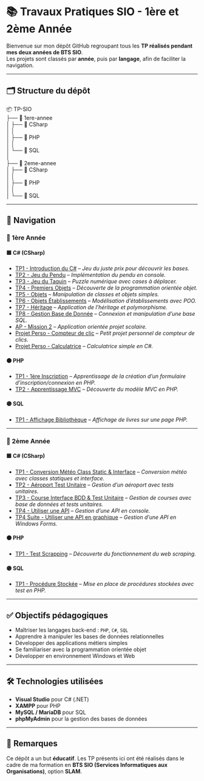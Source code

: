 # 📚 Travaux Pratiques SIO - 1ère et 2ème Année

Bienvenue sur mon dépôt GitHub regroupant tous les **TP réalisés pendant mes deux années de BTS SIO**.  
Les projets sont classés par **année**, puis par **langage**, afin de faciliter la navigation.

---

## 🗂️ Structure du dépôt

📦 TP-SIO  
├── 📁 1ere-annee  
│   ├── 📁 CSharp  
│   │      
│   ├── 📁 PHP  
│   │              
│   └── 📁 SQL   
│                       
├── 📁 2eme-annee  
│   ├── 📁 CSharp  
│   │               
│   ├── 📁 PHP   
│   │       
│   └── 📁 SQL  

---

## 🧭 Navigation

### 🔹 1ère Année

#### 🟦 C# (CSharp)  
- [TP1 - Introduction du C#](https://github.com/ErbLoic/TP/tree/main/1ere-annee/CSharp/JustePrix) – *Jeu du juste prix pour découvrir les bases.*  
- [TP2 - Jeu du Pendu](https://github.com/ErbLoic/TP/tree/main/1ere-annee/CSharp/Jeu%20du%20pendu) – *Implémentation du pendu en console.*  
- [TP3 - Jeu du Taquin](https://github.com/ErbLoic/TP/tree/main/1ere-annee/CSharp/Jeu%20du%20taquin) – *Puzzle numérique avec cases à déplacer.*  
- [TP4 - Premiers Objets](https://github.com/ErbLoic/TP/tree/main/1ere-annee/CSharp/PremierPOO) – *Découverte de la programmation orientée objet.*  
- [TP5 - Objets](https://github.com/ErbLoic/TP/tree/main/1ere-annee/CSharp/TP2%20poo) – *Manipulation de classes et objets simples.*  
- [TP6 - Objets Établissements](https://github.com/ErbLoic/TP/tree/main/1ere-annee/CSharp/Etablissment) – *Modélisation d’établissements avec POO.*  
- [TP7 - Héritage](https://github.com/ErbLoic/TP/tree/main/1ere-annee/CSharp/heritage) – *Application de l’héritage et polymorphisme.*  
- [TP8 - Gestion Base de Donnée](https://github.com/ErbLoic/TP/tree/main/1ere-annee/CSharp/GestionBDD) – *Connexion et manipulation d’une base SQL.*  
- [AP - Mission 2](https://github.com/ErbLoic/TP/tree/main/1ere-annee/CSharp/Mission%202) – *Application orientée projet scolaire.*  
- [Projet Perso - Compteur de clic](https://github.com/ErbLoic/TP/tree/main/1ere-annee/CSharp/CompteurClic) – *Petit projet personnel de compteur de clics.*  
- [Projet Perso - Calculatrice](https://github.com/ErbLoic/TP/tree/main/1ere-annee/CSharp/Calculatrice) – *Calculatrice simple en C#.*

#### 🟠 PHP
- [TP1 - 1ère Inscription](https://github.com/ErbLoic/TP/tree/main/1ere-annee/PHP/Inscription) – *Apprentissage de la création d’un formulaire d’inscription/connexion en PHP.*  
- [TP2 - Apprentissage MVC](https://github.com/ErbLoic/TP/tree/main/1ere-annee/PHP/MVC) – *Découverte du modèle MVC en PHP.*

#### 🟣 SQL
- [TP1 - Affichage Bibliothèque](https://github.com/ErbLoic/TP/tree/main/1ere-annee/SQL/TP_1) – *Affichage de livres sur une page PHP.*

---

### 🔹 2ème Année

#### 🟦 C# (CSharp)  
- [TP1 - Conversion Météo Class Static & Interface](https://github.com/ErbLoic/TP/tree/main/2eme-annee/CSharp/ConversionMeteo) – *Conversion météo avec classes statiques et interface.*  
- [TP2 - Aéroport Test Unitaire](https://github.com/ErbLoic/TP/tree/main/2eme-annee/CSharp/Aeroport) – *Gestion d’un aéroport avec tests unitaires.*  
- [TP3 - Course Interface BDD & Test Unitaire](https://github.com/ErbLoic/TP/tree/main/2eme-annee/CSharp/CourseBDD) – *Gestion de courses avec base de données et tests unitaires.*  
- [TP4 - Utiliser une API](https://github.com/ErbLoic/TP/tree/main/2eme-annee/CSharp/PokeAPI) – *Gestion d’une API en console.*  
- [TP4 Suite - Utiliser une API en graphique](https://github.com/ErbLoic/TP/tree/main/2eme-annee/CSharp/FormPokeAPI) – *Gestion d’une API en Windows Forms.*

#### 🟠 PHP
- [TP1 - Test Scrapping](https://github.com/ErbLoic/TP/tree/main/2eme-annee/PHP/test_scrap) – *Découverte du fonctionnement du web scraping.*

#### 🟣 SQL
- [TP1 - Procédure Stockée](https://github.com/ErbLoic/TP/tree/main/2eme-annee/SQL/Procedure_stocke) – *Mise en place de procédures stockées avec test en PHP.*

---

## ✅ Objectifs pédagogiques

- Maîtriser les langages back-end : `PHP`, `C#`, `SQL`  
- Apprendre à manipuler les bases de données relationnelles  
- Développer des applications métiers simples  
- Se familiariser avec la programmation orientée objet  
- Développer en environnement Windows et Web

---

## 🛠️ Technologies utilisées

- **Visual Studio** pour C# (.NET)  
- **XAMPP** pour PHP  
- **MySQL / MariaDB** pour SQL  
- **phpMyAdmin** pour la gestion des bases de données

---

## 📌 Remarques

Ce dépôt a un but **éducatif**. Les TP présents ici ont été réalisés dans le cadre de ma formation en **BTS SIO (Services Informatiques aux Organisations)**, option **SLAM**.
